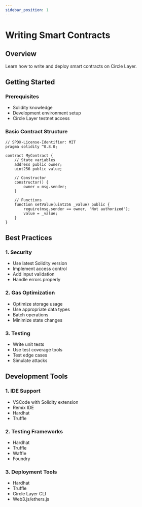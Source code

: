 ```yaml
---
sidebar_position: 1
---
```


# Writing Smart Contracts

## Overview

Learn how to write and deploy smart contracts on Circle Layer.

## Getting Started

### Prerequisites
- Solidity knowledge
- Development environment setup
- Circle Layer testnet access

### Basic Contract Structure
```solidity
// SPDX-License-Identifier: MIT
pragma solidity ^0.8.0;

contract MyContract {
    // State variables
    address public owner;
    uint256 public value;

    // Constructor
    constructor() {
        owner = msg.sender;
    }

    // Functions
    function setValue(uint256 _value) public {
        require(msg.sender == owner, "Not authorized");
        value = _value;
    }
}
```

## Best Practices

### 1. Security
- Use latest Solidity version
- Implement access control
- Add input validation
- Handle errors properly

### 2. Gas Optimization
- Optimize storage usage
- Use appropriate data types
- Batch operations
- Minimize state changes

### 3. Testing
- Write unit tests
- Use test coverage tools
- Test edge cases
- Simulate attacks

## Development Tools

### 1. IDE Support
- VSCode with Solidity extension
- Remix IDE
- Hardhat
- Truffle

### 2. Testing Frameworks
- Hardhat
- Truffle
- Waffle
- Foundry

### 3. Deployment Tools
- Hardhat
- Truffle
- Circle Layer CLI
- Web3.js/ethers.js